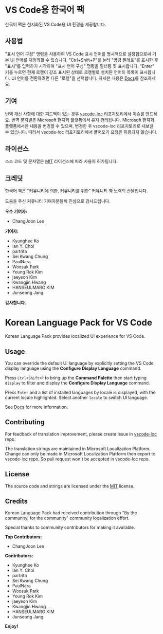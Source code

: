 # VS Code용 한국어 팩

한국어 팩은 현지화된 VS Code용 UI 환경을 제공합니다.

## 사용법

"표시 언어 구성" 명령을 사용하여 VS Code 표시 언어를 명시적으로 설정함으로써 기본 UI 언어를 재정의할 수 있습니다.
"Ctrl+Shift+P"를 눌러 "명령 팔레트"를 표시한 후 "표시"를 입력하기 시작하여 "표시 언어 구성" 명령을 필터링 및 표시합니다. "Enter" 키를 누르면 현재 로캘이 강조 표시된 상태로 로캘별로 설치된 언어의 목록이 표시됩니다. UI 언어를 전환하려면 다른 "로캘"을 선택합니다.
자세한 내용은 [Docs](https://go.microsoft.com/fwlink/?LinkId=761051)를 참조하세요.

## 기여

번역 개선 사항에 대한 피드백이 있는 경우 [vscode-loc](https://github.com/microsoft/vscode-loc) 리포지토리에서 이슈를 만드세요.
번역 문자열은 Microsoft 현지화 플랫폼에서 유지 관리됩니다. Microsoft 현지화 플랫폼에서만 내용을 변경할 수 있으며, 변경한 후 vscode-loc 리포지토리로 내보낼 수 있습니다. 따라서 vscode-loc 리포지토리에서 끌어오기 요청은 허용되지 않습니다.

## 라이선스

소스 코드 및 문자열은 [MIT](https://github.com/Microsoft/vscode-loc/blob/master/LICENSE.md) 라이선스에 따라 사용이 허가됩니다.

## 크레딧

한국어 팩은 "커뮤니티에 의한, 커뮤니티를 위한" 커뮤니티 화 노력의 산물입니다.

도움을 주신 커뮤니티 기여자분들께 진심으로 감사드립니다.

**우수 기여자:**

* ChangJoon Lee

**기여자:**

* Kyunghee Ko
* Ian Y. Choi
* partrita
* Sei Kwang Chung
* PaulNara
* Woosuk Park
* Young Rok Kim
* jaeyeon Kim
* Kwangjin Hwang
* HANSEULMARO KIM
* Junseong Jang

**감사합니다.**

# Korean Language Pack for VS Code

Korean Language Pack provides localized UI experience for VS Code.

## Usage

You can override the default UI language by explicitly setting the VS Code display language using the **Configure Display Language** command.

Press `Ctrl+Shift+P` to bring up the **Command Palette** then start typing `display` to filter and display the **Configure Display Language** command.

Press `Enter` and a list of installed languages by locale is displayed, with the current locale highlighted. Select another `locale` to switch UI language.

See [Docs](https://go.microsoft.com/fwlink/?LinkId=761051) for more information.

## Contributing

For feedback of translation improvement, please create Issue in [vscode-loc](https://github.com/microsoft/vscode-loc) repo.

The translation strings are maintained in Microsoft Localization Platform. Change can only be made in Microsoft Localization Platform then export to vscode-loc repo. So pull request won't be accepted in vscode-loc repo.

## License

The source code and strings are licensed under the [MIT](https://github.com/Microsoft/vscode-loc/blob/master/LICENSE.md) license.

## Credits

Korean Language Pack had received contribution through "By the community, for the community" community localization effort.

Special thanks to community contributors for making it available.

**Top Contributors:**

* ChangJoon Lee

**Contributors:**

* Kyunghee Ko
* Ian Y. Choi
* partrita
* Sei Kwang Chung
* PaulNara
* Woosuk Park
* Young Rok Kim
* jaeyeon Kim
* Kwangjin Hwang
* HANSEULMARO KIM
* Junseong Jang

**Enjoy!**

